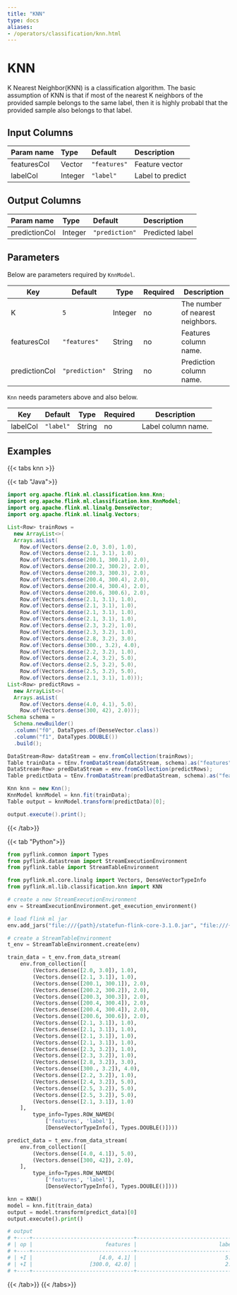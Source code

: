 ```yaml
---
title: "KNN"
type: docs
aliases:
- /operators/classification/knn.html
---
```

<!--
Licensed to the Apache Software Foundation (ASF) under one
or more contributor license agreements.  See the NOTICE file
distributed with this work for additional information
regarding copyright ownership.  The ASF licenses this file
to you under the Apache License, Version 2.0 (the
"License"); you may not use this file except in compliance
with the License.  You may obtain a copy of the License at

  http://www.apache.org/licenses/LICENSE-2.0

Unless required by applicable law or agreed to in writing,
software distributed under the License is distributed on an
"AS IS" BASIS, WITHOUT WARRANTIES OR CONDITIONS OF ANY
KIND, either express or implied.  See the License for the
specific language governing permissions and limitations
under the License.
-->

# KNN

K Nearest Neighbor(KNN) is a classification algorithm. The basic assumption of
KNN is that if most of the nearest K neighbors of the provided sample belongs to
the same label, then it is highly probabl that the provided sample also belongs
to that label.

## Input Columns

| Param name  | Type    | Default      | Description      |
| :---------- | :------ | :----------- | :--------------- |
| featuresCol | Vector  | `"features"` | Feature vector   |
| labelCol    | Integer | `"label"`    | Label to predict |

## Output Columns

| Param name    | Type    | Default        | Description     |
| :------------ | :------ | :------------- | :-------------- |
| predictionCol | Integer | `"prediction"` | Predicted label |

## Parameters

Below are parameters required by `KnnModel`.

| Key           | Default        | Type    | Required | Description                      |
| ------------- | -------------- | ------- | -------- | -------------------------------- |
| K             | `5`            | Integer | no       | The number of nearest neighbors. |
| featuresCol   | `"features"`   | String  | no       | Features column name.            |
| predictionCol | `"prediction"` | String  | no       | Prediction column name.          |

`Knn` needs parameters above and also below.

| Key      | Default   | Type   | Required | Description        |
| -------- | --------- | ------ | -------- | ------------------ |
| labelCol | `"label"` | String | no       | Label column name. |

## Examples

{{< tabs knn >}}

{{< tab "Java">}}
```java
import org.apache.flink.ml.classification.knn.Knn;
import org.apache.flink.ml.classification.knn.KnnModel;
import org.apache.flink.ml.linalg.DenseVector;
import org.apache.flink.ml.linalg.Vectors;

List<Row> trainRows =
  new ArrayList<>(
  Arrays.asList(
    Row.of(Vectors.dense(2.0, 3.0), 1.0),
    Row.of(Vectors.dense(2.1, 3.1), 1.0),
    Row.of(Vectors.dense(200.1, 300.1), 2.0),
    Row.of(Vectors.dense(200.2, 300.2), 2.0),
    Row.of(Vectors.dense(200.3, 300.3), 2.0),
    Row.of(Vectors.dense(200.4, 300.4), 2.0),
    Row.of(Vectors.dense(200.4, 300.4), 2.0),
    Row.of(Vectors.dense(200.6, 300.6), 2.0),
    Row.of(Vectors.dense(2.1, 3.1), 1.0),
    Row.of(Vectors.dense(2.1, 3.1), 1.0),
    Row.of(Vectors.dense(2.1, 3.1), 1.0),
    Row.of(Vectors.dense(2.1, 3.1), 1.0),
    Row.of(Vectors.dense(2.3, 3.2), 1.0),
    Row.of(Vectors.dense(2.3, 3.2), 1.0),
    Row.of(Vectors.dense(2.8, 3.2), 3.0),
    Row.of(Vectors.dense(300., 3.2), 4.0),
    Row.of(Vectors.dense(2.2, 3.2), 1.0),
    Row.of(Vectors.dense(2.4, 3.2), 5.0),
    Row.of(Vectors.dense(2.5, 3.2), 5.0),
    Row.of(Vectors.dense(2.5, 3.2), 5.0),
    Row.of(Vectors.dense(2.1, 3.1), 1.0)));
List<Row> predictRows =
  new ArrayList<>(
  Arrays.asList(
    Row.of(Vectors.dense(4.0, 4.1), 5.0),
    Row.of(Vectors.dense(300, 42), 2.0)));
Schema schema =
  Schema.newBuilder()
  .column("f0", DataTypes.of(DenseVector.class))
  .column("f1", DataTypes.DOUBLE())
  .build();

DataStream<Row> dataStream = env.fromCollection(trainRows);
Table trainData = tEnv.fromDataStream(dataStream, schema).as("features", "label");
DataStream<Row> predDataStream = env.fromCollection(predictRows);
Table predictData = tEnv.fromDataStream(predDataStream, schema).as("features", "label");

Knn knn = new Knn();
KnnModel knnModel = knn.fit(trainData);
Table output = knnModel.transform(predictData)[0];

output.execute().print();
```
{{< /tab>}}

{{< tab "Python">}}
```python
from pyflink.common import Types
from pyflink.datastream import StreamExecutionEnvironment
from pyflink.table import StreamTableEnvironment

from pyflink.ml.core.linalg import Vectors, DenseVectorTypeInfo
from pyflink.ml.lib.classification.knn import KNN

# create a new StreamExecutionEnvironment
env = StreamExecutionEnvironment.get_execution_environment()

# load flink ml jar
env.add_jars("file:///{path}/statefun-flink-core-3.1.0.jar", "file:///{path}/flink-ml-uber-{version}.jar")

# create a StreamTableEnvironment
t_env = StreamTableEnvironment.create(env)

train_data = t_env.from_data_stream(
    env.from_collection([
        (Vectors.dense([2.0, 3.0]), 1.0),
        (Vectors.dense([2.1, 3.1]), 1.0),
        (Vectors.dense([200.1, 300.1]), 2.0),
        (Vectors.dense([200.2, 300.2]), 2.0),
        (Vectors.dense([200.3, 300.3]), 2.0),
        (Vectors.dense([200.4, 300.4]), 2.0),
        (Vectors.dense([200.4, 300.4]), 2.0),
        (Vectors.dense([200.6, 300.6]), 2.0),
        (Vectors.dense([2.1, 3.1]), 1.0),
        (Vectors.dense([2.1, 3.1]), 1.0),
        (Vectors.dense([2.1, 3.1]), 1.0),
        (Vectors.dense([2.1, 3.1]), 1.0),
        (Vectors.dense([2.3, 3.2]), 1.0),
        (Vectors.dense([2.3, 3.2]), 1.0),
        (Vectors.dense([2.8, 3.2]), 3.0),
        (Vectors.dense([300., 3.2]), 4.0),
        (Vectors.dense([2.2, 3.2]), 1.0),
        (Vectors.dense([2.4, 3.2]), 5.0),
        (Vectors.dense([2.5, 3.2]), 5.0),
        (Vectors.dense([2.5, 3.2]), 5.0),
        (Vectors.dense([2.1, 3.1]), 1.0)
    ],
        type_info=Types.ROW_NAMED(
            ['features', 'label'],
            [DenseVectorTypeInfo(), Types.DOUBLE()])))

predict_data = t_env.from_data_stream(
    env.from_collection([
        (Vectors.dense([4.0, 4.1]), 5.0),
        (Vectors.dense([300, 42]), 2.0),
    ],
        type_info=Types.ROW_NAMED(
            ['features', 'label'],
            [DenseVectorTypeInfo(), Types.DOUBLE()])))

knn = KNN()
model = knn.fit(train_data)
output = model.transform(predict_data)[0]
output.execute().print()

# output
# +----+--------------------------------+--------------------------------+--------------------------------+
# | op |                       features |                          label |                     prediction |
# +----+--------------------------------+--------------------------------+--------------------------------+
# | +I |                     [4.0, 4.1] |                            5.0 |                            5.0 |
# | +I |                  [300.0, 42.0] |                            2.0 |                            2.0 |
# +----+--------------------------------+--------------------------------+--------------------------------+
```
{{< /tab>}}
{{< /tabs>}}

